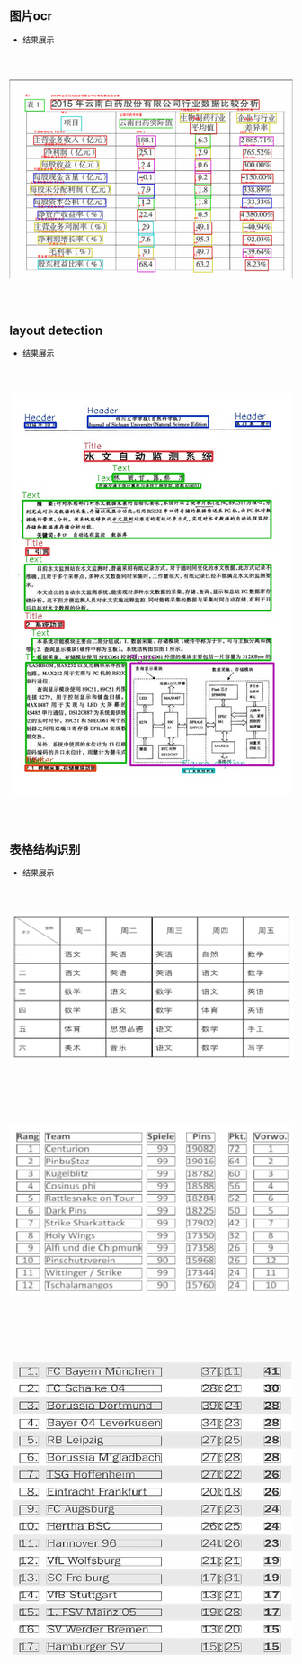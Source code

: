 
## 图片ocr
- 结果展示

<br/><br/> 
<p align="center">
  <a>
    <img src="ocr_result.png">
  </a>
</p>
<br/><br/>

## layout detection
- 结果展示

<br/><br/> 
<p align="center">
  <a>
    <img src="layout_img_result.jpg">
  </a>
</p>
<br/><br/>

## 表格结构识别
- 结果展示

<br/><br/> 
<p align="center">
  <a>
    <img src="bordered_example_result.png">
  </a>
</p>
<br/><br/>

<br/><br/> 
<p align="center">
  <a>
    <img src="unbordered_example_result.png">
  </a>
</p>
<br/><br/>

<br/><br/> 
<p align="center">
  <a>
    <img src="partially_example_result.png">
  </a>
</p>
<br/><br/>
